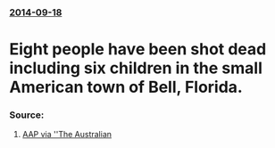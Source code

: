 ### [2014-09-18](/news/2014/09/18/index.md)

# Eight people have been shot dead including six children in the small American town of Bell, Florida. 




### Source:

1. [AAP via ''The Australian](http://www.theaustralian.com.au/news/world/six-children-among-eight-dead-in-florida-mass-shooting/story-e6frg6so-1227063882896)
